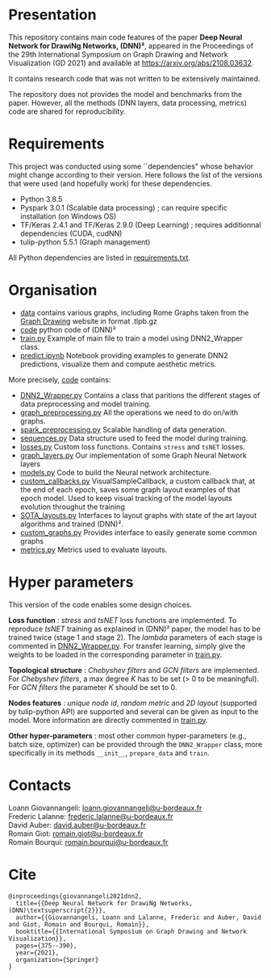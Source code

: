 # Presentation
This repository contains main code features of the paper __Deep Neural Network for DrawiNg Networks, (DNN)²__, appeared in the Proceedings of the 29th International Symposium on Graph Drawing and Network Visualization (GD 2021) and available at https://arxiv.org/abs/2108.03632.

It contains research code that was not written to be extensively maintained. 

The repository does not provides the model and benchmarks from the paper. However, all the methods (DNN layers, data processing, metrics) code are shared for reproducibility.

# Requirements
This project was conducted using some ``dependencies" whose behavior might change according to their version. Here follows the list of the versions that were used (and hopefully work) for these dependencies.
* Python 3.8.5
* Pyspark 3.0.1 (Scalable data processing) ; can require specific installation (on Windows OS)
* TF/Keras 2.4.1 and TF/Keras 2.9.0 (Deep Learning) ; requires additionnal dependencies (CUDA, cudNN)
* tulip-python 5.5.1 (Graph management)

All Python dependencies are listed in [requirements.txt](requirements.txt).

# Organisation
* [data](data/) contains various graphs, including Rome Graphs taken from the [Graph Drawing](http://www.graphdrawing.org/data.html) website in format .tlpb.gz
* [code](code/) python code of (DNN)²
* [train.py](train.py) Example of main file to train a model using DNN2_Wrapper class.
* [predict.ipynb](predict.ipynb) Notebook providing examples to generate DNN2 predictions, visualize them and compute aesthetic metrics.

More precisely, [code](code/) contains:
* [DNN2_Wrapper.py](code/DNN2_Wrapper.py) Contains a class that paritions the different stages of data preprocessing and model training. 
* [graph_preprocessing.py](code/graph_preprocessing.py) All the operations we need to do on/with graphs.
* [spark_preprocessing.py](code/spark_preprocessing.py) Scalable handling of data generation.
* [sequences.py](code/sequences.py) Data structure used to feed the model during training.
* [losses.py](code/losses.py) Custom loss functions. Contains ``stress`` and ``tsNET`` losses.
* [graph_layers.py](code/graph_layer.py) Our implementation of some Graph Neural Network layers
* [models.py](code/models.py) Code to build the Neural network architecture.
* [custom_callbacks.py](code/custom_callbacks.py) VisualSampleCallback, a custom callback that, at the end of each epoch, saves some graph layout examples of that epoch model. Used to keep visual tracking of the model layouts evolution throughut the training
* [SOTA_layouts.py](code/SOTA_layouts.py) Interfaces to layout graphs with state of the art layout algorithms and trained (DNN)².
* [custom_graphs.py](code/custom_graphs.py) Provides interface to easily generate some common graphs
* [metrics.py](code/metrics.py) Metrics used to evaluate layouts. 

# Hyper parameters
This version of the code enables some design choices.

**Loss function** : *stress* and *tsNET* loss functions are implemented. To reproduce *tsNET* training as explained in (DNN)² paper, the model has to be trained twice (stage 1 and stage 2). The *lambda* parameters of each stage is commented in [DNN2_Wrapper.py](code/DNN2_Wrapper.py). For transfer learning, simply give the weights to be loaded in the corresponding parameter in [train.py](train.py).

**Topological structure** : *Chebyshev filters* and *GCN filters* are implemented. For *Chebyshev filters*, a max degree *K* has to be set (> 0 to be meaningful). For *GCN filters* the parameter *K* should be set to 0.

**Nodes features** : *unique node id*, *random metric* and *2D layout* (supported by tulip-python API) are supported and several can be given as input to the model. More information are directly commented in [train.py](train.py).

**Other hyper-parameters** : most other common hyper-parameters (e.g., batch size, optimizer) can be provided through the `DNN2_Wrapper` class, more specifically in its methods `__init__`, `prepare_data` and `train`.

# Contacts
Loann Giovannangeli: loann.giovannangeli@u-bordeaux.fr\
Frederic Lalanne: frederic.lalanne@u-bordeaux.fr\
David Auber: david.auber@u-bordeaux.fr\
Romain Giot: romain.giot@u-bordeaux.fr\
Romain Bourqui: romain.bourqui@u-bordeaux.fr

# Cite
```
@inproceedings{giovannangeli2021dnn2,
  title={{Deep Neural Network for DrawiNg Networks, (DNN)\textsuperscript{2}}},
  author={{Giovannangeli, Loann and Lalanne, Frederic and Auber, David and Giot, Romain and Bourqui, Romain}},
  booktitle={{International Symposium on Graph Drawing and Network Visualization}},
  pages={375--390},
  year={2021},
  organization={Springer}
}
```
